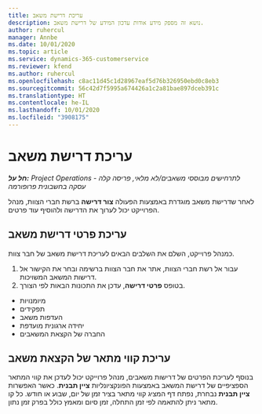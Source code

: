 ```yaml
---
title: עריכת דרישת משאב
description: נושא זה מספק מידע אודות עדכון המידע של דרישת משאב.
author: ruhercul
manager: Annbe
ms.date: 10/01/2020
ms.topic: article
ms.service: dynamics-365-customerservice
ms.reviewer: kfend
ms.author: ruhercul
ms.openlocfilehash: c8ac11d45c1d28967eaf5d76b326950ebd0c8eb3
ms.sourcegitcommit: 56c42d7f5995a674426a1c2a81bae897dceb391c
ms.translationtype: HT
ms.contentlocale: he-IL
ms.lasthandoff: 10/01/2020
ms.locfileid: "3908175"
---
```

# <a name="edit-a-resource-requirement"></a>עריכת דרישת משאב

_**חל על:** Project Operations לתרחישים מבוססי משאבים/לא מלאי, פריסה קלה - עסקה בחשבונית פרופורמה_

לאחר שדרישת משאב מוגדרת באמצעות הפעולה **צור דרישה** ברשת חברי הצוות, מנהל הפרוייקט יכול לערוך את הדרישה ולהוסיף עוד פרטים.

## <a name="edit-resource-requirement-details"></a>עריכת פרטי דרישת משאב

כמנהל פרוייקט, השלם את השלבים הבאים לעריכת דרישת משאב של חבר צוות.

1. עבור אל רשת חברי הצוות, אתר את חבר הצוות ברשימה ובחר את הקישור אל דרישות המשאב המשויכות.
2. בטופס **פרטי דרישה**, עדכן את התכונות הבאות לפי הצורך.

- מיומנויות
- תפקידים
- העדפות משאב
- יחידה ארגונית מועדפת
- החברה של הקצאת המשאבים

## <a name="edit-resource-assignment-contours"></a>עריכת קווי מתאר של הקצאת משאב

בנוסף לעריכת הפרטים של דרישות משאבים, מנהל פרוייקט יכול לעדכן את קווי המתאר הספציפיים של דרישת המשאב באמצעות הפונקציונליות **ציין תבנית**. כאשר האפשרות **ציין תבנית** נבחרת, נפתח דף המציג קווי מתאר בציר זמן של יום, שבוע או חודש. כל קו מתאר ניתן להתאמה לפי זמן התחלה, זמן סיום ומאמץ כולל בפרק זמן נתון.